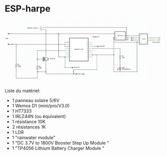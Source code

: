 # ESP-harpe


![alt text](https://github.com/RoDFH/ESP-harpe/blob/main/pictures/harpe-schematics-v0.2.jpg)


Liste du matériel:

- 1 panneau solaire 5/6V
- 1 Wemos D1 (mini/pro/V3.0)
- 1 HT7333
- 1 IRLZ44N (ou équivalent)
- 1 résistance 10K 
- 2 résistances 1K
- 1 LDR
- 1 "rainwater module"
- 1 "DC 3.7V to 1800V Booster Step Up Module "
- 1 "TP4056 Lithium Battery Charger Module "
